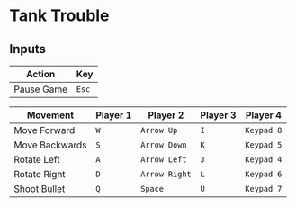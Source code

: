 # Tank Trouble

## Inputs

| Action      | Key   |
| ----------- | ----- |
| Pause Game  | `Esc` |

| Movement       | Player 1 | Player 2      | Player 3 | Player 4   |
| -------------- | -------- | ------------- | -------- | ---------- |
| Move Forward   | `W`      | `Arrow Up`    | `I`      | `Keypad 8` |
| Move Backwards | `S`      | `Arrow Down`  | `K`      | `Keypad 5` |
| Rotate Left    | `A`      | `Arrow Left`  | `J`      | `Keypad 4` |
| Rotate Right   | `D`      | `Arrow Right` | `L`      | `Keypad 6` |
| Shoot Bullet   | `Q`      | `Space`       | `U`      | `Keypad 7` |

